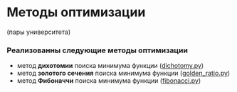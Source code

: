 # Методы оптимизации
(пары университета)

### Реализованны следующие методы оптимизации

- метод <b>дихотомии</b> поиска минимума функции ([dichotomy.py](https://github.com/igt00/optimization_methods/blob/main/dichotomy.py))
- метод <b>золотого сечения</b> поиска минимума функции ([golden_ratio.py](https://github.com/igt00/optimization_methods/blob/main/golden_ratio.py))
- метод <b>Фибоначчи</b> поиска минимума функции ([fibonacci.py](https://github.com/igt00/optimization_methods/blob/main/fibonacci.py))

